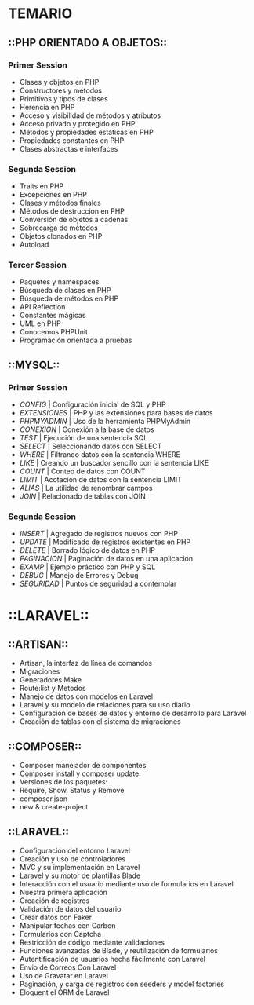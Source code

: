# TEMARIO

## ::PHP ORIENTADO A OBJETOS::

### Primer Session 
- Clases y objetos en PHP
- Constructores y métodos
- Primitivos y tipos de clases
- Herencia en PHP
- Acceso y visibilidad de métodos y atributos
- Acceso privado y protegido en PHP
- Métodos y propiedades estáticas en PHP
- Propiedades constantes en PHP
- Clases abstractas e interfaces
 

### Segunda Session 
- Traits en PHP
- Excepciones en PHP
- Clases y métodos finales
- Métodos de destrucción en PHP
- Conversión de objetos a cadenas
- Sobrecarga de métodos
- Objetos clonados en PHP
- Autoload


### Tercer Session
- Paquetes y namespaces
- Búsqueda de clases en PHP
- Búsqueda de métodos en PHP
- API Reflection
- Constantes mágicas
- UML en PHP
- Conocemos PHPUnit
- Programación orientada a pruebas



## ::MYSQL::

### Primer Session 

-	*CONFIG* 		|		Configuración inicial de SQL y PHP
-	*EXTENSIONES* | 		PHP y las extensiones para bases de datos
-	*PHPMYADMIN*  |		Uso de la herramienta PHPMyAdmin
-	*CONEXION*	|		Conexión a la base de datos
-	*TEST* 		|		Ejecución de una sentencia SQL
-	*SELECT* 		|		Seleccionando datos con SELECT
-	*WHERE*		| 		Filtrando datos con la sentencia WHERE
-	*LIKE* 		|		Creando un buscador sencillo con la sentencia LIKE
-	*COUNT* 		|		Conteo de datos con COUNT
-	*LIMIT* 		|		Acotación de datos con la sentencia LIMIT
-	*ALIAS* 		|		La utilidad de renombrar campos
-	*JOIN*		|		Relacionado de tablas con JOIN

### Segunda Session 

-	*INSERT*		| 		Agregado de registros nuevos con PHP
-	*UPDATE* 		| 		Modificado de registros existentes en PHP
-	*DELETE* 		|		Borrado lógico de datos en PHP
-	*PAGINACION* 	| 		Paginación de datos en una aplicación
-	*EXAMP*		|		Ejemplo práctico con PHP y SQL
-	*DEBUG* 		|		Manejo de Errores y Debug
-	*SEGURIDAD*   |		Puntos de seguridad a contemplar



# ::LARAVEL::

## ::ARTISAN::

- Artisan, la interfaz de línea de comandos
- Migraciones
- Generadores Make
- Route:list y Metodos
- Manejo de datos con modelos en Laravel
- Laravel y su modelo de relaciones para su uso diario
- Configuración de bases de datos y entorno de desarrollo para Laravel
- Creación de tablas con el sistema de migraciones</a></li>




## ::COMPOSER::

 - Composer manejador de componentes    
 - Composer install y composer update. 
 - Versiones de los paquetes: 
 - Require, Show, Status y Remove 
 - composer.json  
 - new & create-project 



## ::LARAVEL::

- Configuración del entorno Laravel
- Creación y uso de controladores
- MVC y su implementación en Laravel
- Laravel y su motor de plantillas Blade
- Interacción con el usuario mediante uso de formularios en Laravel
- Nuestra primera aplicación
- Creación de registros
- Validación de datos del usuario
- Crear datos con Faker
- Manipular fechas con Carbon 
- Formularios con Captcha
- Restricción de código mediante validaciones
- Funciones avanzadas de Blade, y reutilización de formularios
- Autentificación de usuarios hecha fácilmente con Laravel
- Envio de Correos Con Laravel
- Uso de Gravatar en Laravel
- Paginación, y carga de registros con seeders y model factories
- Eloquent el ORM de Laravel



